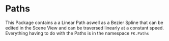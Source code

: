 # Paths
This Package contains a a Linear Path aswell as a Bezier Spline that can be edited in the Scene View and can be traversed linearly at a constant speed.
Everything having to do with the Paths is in the namespace `FK.Paths`
